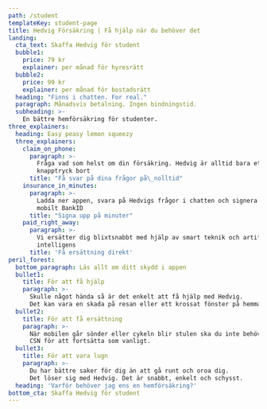 ```yaml
---
path: /student
templateKey: student-page
title: Hedvig Försäkring | Få hjälp när du behöver det
landing:
  cta_text: Skaffa Hedvig för student
  bubble1:
    price: 79 kr
    explainer: per månad för hyresrätt
  bubble2:
    price: 99 kr
    explainer: per månad för bostadsrätt
  heading: "Finns i chatten. For real."
  paragraph: Månadsvis betalning. Ingen bindningstid.
  subheading: >-
    En bättre hemförsäkring för studenter.
three_explainers:
  heading: Easy peasy lemon squeezy
  three_explainers:
    claim_on_phone:
      paragraph: >-
        Fråga vad som helst om din försäkring. Hedvig är alltid bara ett
        knapptryck bort
      title: "Få svar på dina frågor på\_nolltid"
    insurance_in_minutes:
      paragraph: >-
        Ladda ner appen, svara på Hedvigs frågor i chatten och signera med
        mobilt BankID
      title: "Signa upp på minuter"
    paid_right_away:
      paragraph: >-
        Vi ersätter dig blixtsnabbt med hjälp av smart teknik och artificiell
        intelligens
      title: 'Få ersättning direkt'
peril_forest:
  bottom_paragraph: Läs allt om ditt skydd i appen
  bullet1:
    title: För att få hjälp
    paragraph: >-
      Skulle något hända så är det enkelt att få hjälp med Hedvig.
      Det kan vara en skada på resan eller ett krossat fönster på hemmafesten.  
  bullet2:
    title: För att få ersättning
    paragraph: >-
      När mobilen går sönder eller cykeln blir stulen ska du inte behöva offra hela månadens
      CSN för att fortsätta som vanligt.
  bullet3:
    title: För att vara lugn
    paragraph: >-
      Du har bättre saker för dig än att gå runt och oroa dig.
      Det löser sig med Hedvig. Det är snabbt, enkelt och schysst. 
  heading: 'Varför behöver jag ens en hemförsäkring?'
bottom_cta: Skaffa Hedvig för student
---
```

